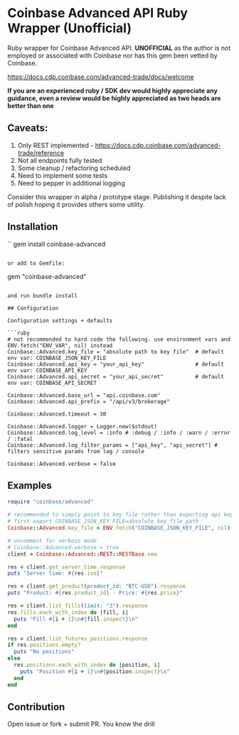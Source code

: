 # Coinbase Advanced API Ruby Wrapper (Unofficial)

Ruby wrapper for Coinbase Advanced API. **UNOFFICIAL** as the author is not employed or associated with Coinbase nor has this gem been vetted by Coinbase. 

https://docs.cdp.coinbase.com/advanced-trade/docs/welcome

**If you are an experienced ruby / SDK dev would highly appreciate any guidance, even a review would be highly appreciated as two heads are better than one**

## Caveats:

1. Only REST implemented - https://docs.cdp.coinbase.com/advanced-trade/reference
2. Not all endpoints fully tested
3. Some cleanup / refactoring scheduled
4. Need to implement some tests
5. Need to pepper in additional logging

Consider this wrapper in alpha / prototype stage. Publishing it despite lack of polish hoping it provides others some utility.

## Installation

``
gem install coinbase-advanced
```

or add to Gemfile:

```
gem "coinbase-advanced"
```

and run bundle install

## Configuration

Configuration settings + defaults

```ruby
# not recommended to hard code the following. use environment vars and ENV.fetch("ENV_VAR", nil) instead
Coinbase::Advanced.key_file = "absolute path to key file"  # default env var: COINBASE_JSON_KEY_FILE
Coinbase::Advanced.api_key = "your_api_key"                # default env var: COINBASE_API_KEY
Coinbase::Advanced.api_secret = "your_api_secret"          # default env var: COINBASE_API_SECRET

Coinbase::Advanced.base_url = "api.coinbase.com"
Coinbase::Advanced.api_prefix = "/api/v3/brokerage"

Coinbase::Advanced.timeout = 30

Coinbase::Advanced.logger = Logger.new($stdout)
Coinbase::Advanced.log_level = :info # :debug / :info / :warn / :error / :fatal
Coinbase::Advanced.log_filter_params = ["api_key", "api_secret"] # filters sensitive params from log / console

Coinbase::Advanced.verbose = false
```

## Examples

```ruby
require "coinbase/advanced"

# recommended to simply point to key file rather than exporting api key/secret individually
# first export COINBASE_JSON_KEY_FILE=absolute_key_file_path
Coinbase::Advanced.key_file = ENV.fetch("COINBASE_JSON_KEY_FILE", nil)

# uncomment for verbose mode
# Coinbase::Advanced.verbose = true
client = Coinbase::Advanced::REST::RESTBase.new

res = client.get_server_time.response
puts "Server time: #{res.iso}"

res = client.get_product(product_id: "BTC-USD").response
puts "Product: #{res.product_id} - Price: #{res.price}"

res = client.list_fills(limit: "3").response
res.fills.each_with_index do |fill, i|
  puts "Fill #{i + 1}\n#{fill.inspect}\n"
end

res = client.list_futures_positions.response
if res.positions.empty?
  puts "No positions"
else
  res.positions.each_with_index do |position, i|
    puts "Position #{i + 1}\n#{position.inspect}\n"
  end
end
```

## Contribution

Open issue or fork + submit PR. You know the drill
